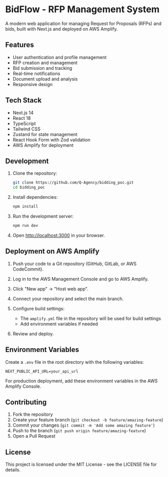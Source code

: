 # BidFlow - RFP Management System

A modern web application for managing Request for Proposals (RFPs) and bids, built with Next.js and deployed on AWS Amplify.

## Features

- User authentication and profile management
- RFP creation and management
- Bid submission and tracking
- Real-time notifications
- Document upload and analysis
- Responsive design

## Tech Stack

- Next.js 14
- React 18
- TypeScript
- Tailwind CSS
- Zustand for state management
- React Hook Form with Zod validation
- AWS Amplify for deployment

## Development

1. Clone the repository:
   ```bash
   git clone https://github.com/Q-Agency/bidding_poc.git
   cd bidding_poc
   ```

2. Install dependencies:
   ```bash
   npm install
   ```

3. Run the development server:
   ```bash
   npm run dev
   ```

4. Open [http://localhost:3000](http://localhost:3000) in your browser.

## Deployment on AWS Amplify

1. Push your code to a Git repository (GitHub, GitLab, or AWS CodeCommit).

2. Log in to the AWS Management Console and go to AWS Amplify.

3. Click "New app" → "Host web app".

4. Connect your repository and select the main branch.

5. Configure build settings:
   - The `amplify.yml` file in the repository will be used for build settings
   - Add environment variables if needed

6. Review and deploy.

## Environment Variables

Create a `.env` file in the root directory with the following variables:

```env
NEXT_PUBLIC_API_URL=your_api_url
```

For production deployment, add these environment variables in the AWS Amplify Console.

## Contributing

1. Fork the repository
2. Create your feature branch (`git checkout -b feature/amazing-feature`)
3. Commit your changes (`git commit -m 'Add some amazing feature'`)
4. Push to the branch (`git push origin feature/amazing-feature`)
5. Open a Pull Request

## License

This project is licensed under the MIT License - see the LICENSE file for details.
